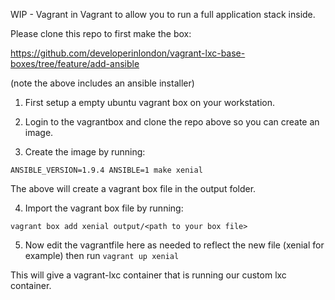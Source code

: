 WIP - Vagrant in Vagrant to allow you to run a full application stack inside.

Please clone this repo to first make the box:

https://github.com/developerinlondon/vagrant-lxc-base-boxes/tree/feature/add-ansible

(note the above includes an ansible installer)

1) First setup a empty ubuntu vagrant box on your workstation.

2) Login to the vagrantbox and clone the repo above so you can create an image.

3) Create the image by running:

  `ANSIBLE_VERSION=1.9.4 ANSIBLE=1 make xenial`

  The above will create a vagrant box file in the output folder.

4) Import the vagrant box file by running:

  `vagrant box add xenial output/<path to your box file>`

5) Now edit the vagrantfile here as needed to reflect the new file (xenial for example) then run `vagrant up xenial`

This will give a vagrant-lxc container that is running our custom lxc container.

